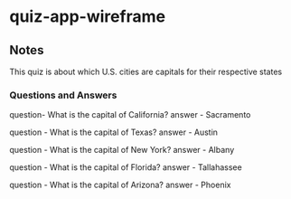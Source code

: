 # quiz-app-wireframe

## Notes

This quiz is about which U.S. cities are capitals for their respective states

### Questions and Answers

question- What is the capital of California?
answer - Sacramento

question - What is the capital of Texas?
answer - Austin

question - What is the capital of New York?
answer - Albany

question - What is the capital of Florida?
answer - Tallahassee

question - What is the capital of Arizona?
answer - Phoenix
